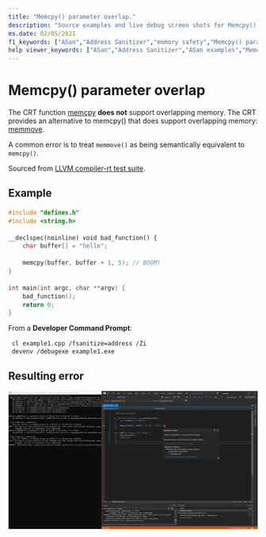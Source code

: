 ```yaml
---
title: "Memcpy() parameter overlap."
description: "Source examples and live debug screen shots for Memcpy() parameter overlap errors."
ms.date: 02/05/2021
f1_keywords: ["ASan","Address Sanitizer","memory safety","Memcpy() parameter overlap", "ASan examples"]
help viewer_keywords: ["ASan","Address Sanitizer","ASan examples","Memcpy() parameter overlap"]
---
```


# Memcpy() parameter overlap

The CRT function [memcpy](https://docs.microsoft.com/en-us/cpp/c-runtime-library/reference/memcpy-wmemcpy?view=msvc-160) **does not** support overlapping memory. The CRT provides an alternative to memcpy() that does support overlapping memory: [memmove](https://docs.microsoft.com/en-us/cpp/c-runtime-library/reference/memmove-wmemmove?view=msvc-160).

A common error is to treat `memmove()` as being semantically equivalent to `memcpy()`.

Sourced from [LLVM compiler-rt test suite](https://github.com/llvm/llvm-project/tree/main/compiler-rt/test/asan/TestCases).

## Example

```cpp
#include "defines.h"
#include <string.h>

__declspec(noinline) void bad_function() {
    char buffer[] = "hello";

    memcpy(buffer, buffer + 1, 5); // BOOM!
}

int main(int argc, char **argv) {
    bad_function();
    return 0;
}
```

From a **Developer Command Prompt**:
```
 cl example1.cpp /fsanitize=address /Zi
 devenv /debugexe example1.exe
```

## Resulting error

![example1](SRC_CODE/memcpy-param-overlap/example1.PNG)
